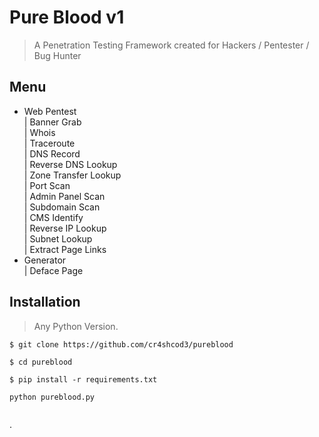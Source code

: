 
# Pure Blood v1

> A Penetration Testing Framework created for Hackers / Pentester / Bug Hunter

## Menu
* Web Pentest <br>
 | Banner Grab <br>
 | Whois <br>
 | Traceroute <br>
 | DNS Record <br>
 | Reverse DNS Lookup <br>
 | Zone Transfer Lookup <br>
 | Port Scan <br>
 | Admin Panel Scan <br>
 | Subdomain Scan <br>
 | CMS Identify <br>
 | Reverse IP Lookup <br>
 | Subnet Lookup <br>
 | Extract Page Links
* Generator <br>
 | Deface Page

## Installation

> Any Python Version.
```
$ git clone https://github.com/cr4shcod3/pureblood

$ cd pureblood

$ pip install -r requirements.txt

python pureblood.py


```

.
```
